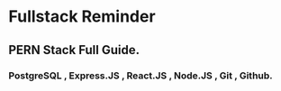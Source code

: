 # Fullstack Reminder
## PERN Stack Full Guide.
### PostgreSQL , Express.JS , React.JS , Node.JS , Git , Github.
